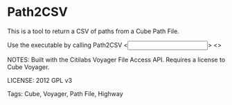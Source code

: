 Path2CSV
========

This is a tool to return a CSV of paths from a Cube Path File.

Use the executable by calling Path2CSV <<input path file>> <<output CSV file>>

NOTES:
Built with the Citilabs Voyager File Access API.  Requires a license to Cube Voyager.

LICENSE: 2012 GPL v3

Tags: Cube, Voyager, Path File, Highway